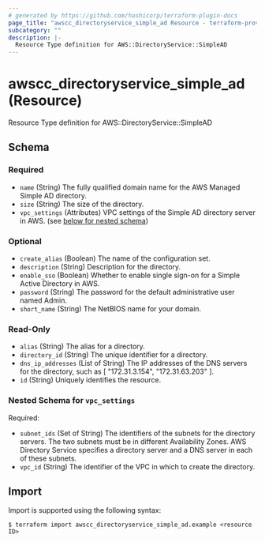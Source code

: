 ```yaml
---
# generated by https://github.com/hashicorp/terraform-plugin-docs
page_title: "awscc_directoryservice_simple_ad Resource - terraform-provider-awscc"
subcategory: ""
description: |-
  Resource Type definition for AWS::DirectoryService::SimpleAD
---
```


# awscc_directoryservice_simple_ad (Resource)

Resource Type definition for AWS::DirectoryService::SimpleAD



<!-- schema generated by tfplugindocs -->
## Schema

### Required

- `name` (String) The fully qualified domain name for the AWS Managed Simple AD directory.
- `size` (String) The size of the directory.
- `vpc_settings` (Attributes) VPC settings of the Simple AD directory server in AWS. (see [below for nested schema](#nestedatt--vpc_settings))

### Optional

- `create_alias` (Boolean) The name of the configuration set.
- `description` (String) Description for the directory.
- `enable_sso` (Boolean) Whether to enable single sign-on for a Simple Active Directory in AWS.
- `password` (String) The password for the default administrative user named Admin.
- `short_name` (String) The NetBIOS name for your domain.

### Read-Only

- `alias` (String) The alias for a directory.
- `directory_id` (String) The unique identifier for a directory.
- `dns_ip_addresses` (List of String) The IP addresses of the DNS servers for the directory, such as [ "172.31.3.154", "172.31.63.203" ].
- `id` (String) Uniquely identifies the resource.

<a id="nestedatt--vpc_settings"></a>
### Nested Schema for `vpc_settings`

Required:

- `subnet_ids` (Set of String) The identifiers of the subnets for the directory servers. The two subnets must be in different Availability Zones. AWS Directory Service specifies a directory server and a DNS server in each of these subnets.
- `vpc_id` (String) The identifier of the VPC in which to create the directory.

## Import

Import is supported using the following syntax:

```shell
$ terraform import awscc_directoryservice_simple_ad.example <resource ID>
```
